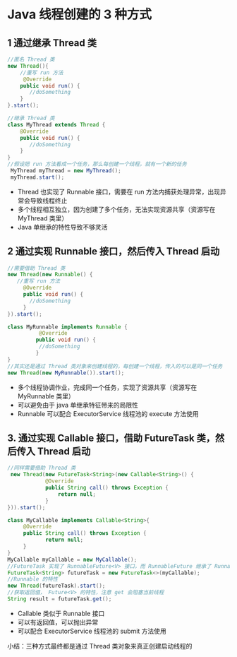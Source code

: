 # Java 线程创建的 3 种方式
## 1 通过继承 Thread 类
```java
//匿名 Thread 类
new Thread(){
    //重写 run 方法
     @Override
    public void run() {
       //doSomething
    }
}.start();
```

```java
//继承 Thread 类
class MyThread extends Thread {
    @Override
    public void run() {
       //doSomething
    }
}
//假设把 run 方法看成一个任务，那么每创建一个线程，就有一个新的任务
 MyThread myThread = new MyThread();
 myThread.start();
```
- Thread 也实现了 Runnable 接口，需要在 run 方法内捕获处理异常，出现异常会导致线程终止
- 多个线程相互独立，因为创建了多个任务，无法实现资源共享（资源写在 MyThread 类里）
- Java 单继承的特性导致不够灵活



## 2 通过实现 Runnable 接口，然后传入 Thread 启动
```java
//需要借助 Thread 类
new Thread(new Runnable() {
   //重写 run 方法  
     @Override
     public void run() {
       //doSomething
     }
}).start();
```

```java
class MyRunnable implements Runnable {
          @Override
         public void run() {
          //doSomething
         }
}
//其实还是通过 Thread 类对象来创建线程的，每创建一个线程，传入的可以是同一个任务
new Thread(new MyRunnable()).start();
```

- 多个线程协调作业，完成同一个任务，实现了资源共享（资源写在 MyRunnable 类里）
- 可以避免由于 java 单继承特征带来的局限性
- Runnable 可以配合 ExecutorService 线程池的 execute 方法使用



## 3. 通过实现 Callable 接口，借助 FutureTask 类，然后传入 Thread 启动
```java
//同样需要借助 Thread 类
 new Thread(new FutureTask<String>(new Callable<String>() {
            @Override
            public String call() throws Exception {
                return null;
            }
})).start();
```

```java
class MyCallable implements Callable<String>{
     @Override
     public String call() throws Exception {
            return null;
     }
}
MyCallable myCallable = new MyCallable();
//FutureTask 实现了 RunnableFuture<V> 接口，而 RunnableFuture 继承了 Runnable 和 Future<V>
FutureTask<String> futureTask = new FutureTask<>(myCallable);
//Runnable 的特性
new Thread(futureTask).start();
//获取返回值， Future<V> 的特性，注意 get 会阻塞当前线程
String result = futureTask.get();
```
- Callable 类似于 Runnable 接口
- 可以有返回值，可以抛出异常
- 可以配合 ExecutorService 线程池的 submit 方法使用


小结：三种方式最终都是通过 Thread 类对象来真正创建启动线程的


